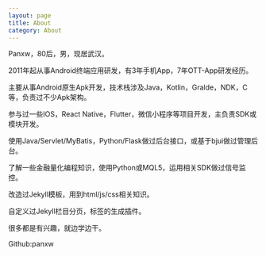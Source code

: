 ```yaml
---
layout: page
title: About
category: About
---
```

Panxw，80后，男，现居武汉。  

2011年起从事Android终端应用研发，有3年手机App，7年OTT-App研发经历。  

主要从事Android原生Apk开发，技术栈涉及Java，Kotlin，Gralde，NDK，C等，负责过不少Apk架构。  

参与过一些IOS，React Native，Flutter，微信小程序等项目开发，主负责SDK或模块开发。  

使用Java/Servlet/MyBatis，Python/Flask做过后台接口，或基于bjui做过管理后台。  

了解一些金融量化编程知识，使用Python或MQL5，运用相关SDK做过信号监控。  

改造过Jekyll模板，用到html/js/css相关知识。  

自定义过Jekyll栏目分页，标签的生成插件。  

很多都是有兴趣，就边学边干。  

Github:panxw  


